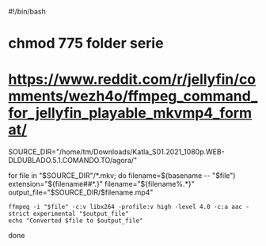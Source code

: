 #!/bin/bash
# chmod 775 folder serie
# https://www.reddit.com/r/jellyfin/comments/wezh4o/ffmpeg_command_for_jellyfin_playable_mkvmp4_format/
SOURCE_DIR="/home/tm/Downloads/Katla_S01.2021_1080p.WEB-DLDUBLADO.5.1.COMANDO.TO/agora/"

for file in "$SOURCE_DIR"/*.mkv; do
    filename=$(basename -- "$file")
    extension="${filename##*.}"
    filename="${filename%.*}"
    output_file="$SOURCE_DIR/$filename.mp4"

    ffmpeg -i "$file" -c:v libx264 -profile:v high -level 4.0 -c:a aac -strict experimental "$output_file"
    echo "Converted $file to $output_file"
done
